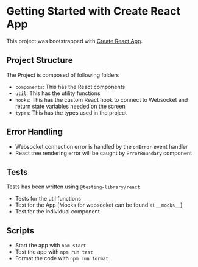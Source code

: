 # Getting Started with Create React App

This project was bootstrapped with [Create React App](https://github.com/facebook/create-react-app).

## Project Structure

The Project is composed of following folders

- `components`: This has the React components
- `util`: This has the utility functions
- `hooks`: This has the custom React hook to connect to Websocket and return state variables needed on the screen
- `types`: This has the types used in the project

## Error Handling

- Websocket connection error is handled by the `onError` event handler
- React tree rendering error will be caught by `ErrorBoundary` component

## Tests

Tests has been written using `@testing-library/react`

- Tests for the util functions
- Test for the App [Mocks for websocket can be found at `__mocks__`]
- Test for the individual component

## Scripts

- Start the app with `npm start`
- Test the app with `npm run test`
- Format the code with `npm run format`
